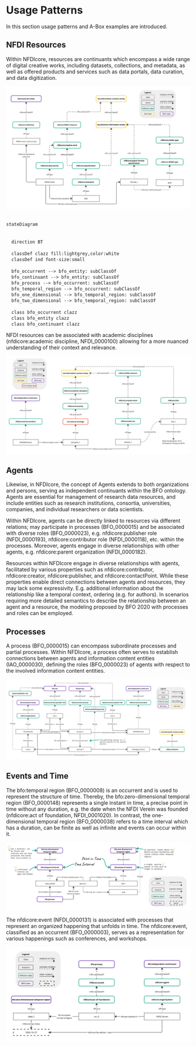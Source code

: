 # Usage Patterns

In this section usage patterns and A-Box examples are introduced.

## NFDI Resources

Within NFDIcore, resources are continuants which encompass a wide range of digital creative works, including datasets, collections, and metadata, as well as offered products and services such as data portals, data curation, and data digitization.  
 
![image](figures/nfdicore-pattern-dataportal.png)


```mermaid

stateDiagram


  direction BT

  classDef clazz fill:lightgrey,color:white
  classDef ind font-size:small
  
  bfo_occurrent --> bfo_entity: subClassOf 
  bfo_continuant --> bfo_entity: subClassOf 
  bfo_process --> bfo_occurrent: subClassOf 
  bfo_temporal_region --> bfo_occurrent: subClassOf 
  bfo_one_dimensional --> bfo_temporal_region: subClassOf 
  bfo_two_dimensional --> bfo_temporal_region: subClassOf 

  class bfo_occurrent clazz  
  class bfo_entity clazz
  class bfo_continuant clazz
```

NFDI resources can be associated with academic disciplines (nfdicore:academic discipline, NFDI_0000100) allowing for a more nuanced understanding of their context and relevance. 
 
![image](figures/nfdicore-pattern-discipline.png)

## Agents

Likewise, in NFDIcore, the concept of Agents extends to both organizations and persons, serving as independent continuants within the BFO ontology. Agents are essential for management of research data resources, and include entities such as research institutions, consortia, universities, companies, and individual researchers or data scientists. 

Within NFDIcore, agents can be directly linked to resources via different relations; may participate in processes (BFO_0000015) and be associated with diverse roles (BFO_0000023), e.g. nfdicore:publisher role (NFDI_0000193), nfdicore:contributor role (NFDI_0000118), etc. within the processes. Moreover, agents engage in diverse relationships with other agents, e.g. nfdicore:parent organization (NFDI_0000182). 

Resources within NFDIcore engage in diverse relationships with agents, facilitated by various properties such as nfdicore:contributor, nfdicore:creator, nfdicore:publisher, and nfdicore:contactPoint. While these properties enable direct connections between agents and resources, they may lack some expressivity. E.g. additional information about the relationship like a temporal context, ordering (e.g. for authors). In scenarios requiring more detailed semantics to describe the relationship between an agent and a resource, the modeling proposed by BFO 2020 with processes and roles can be employed.  

## Processes

A process (BFO_0000015) can encompass subordinate processes and partial processes. Within NFDIcore, a process often serves to establish connections between agents and information content entities (IAO_0000030), defining the roles (BFO_0000023) of agents with respect to the involved information content entities. 

![image](figures/nfdicore-pattern-process.png)


## Events and Time 

The bfo:temporal region (BFO_0000008) is an occurrent and is used to represent the structure of time. Thereby, the bfo:zero-dimensional temporal region (BFO_0000148) represents a single instant in time, a precise point in time without any duration, e.g. the date when the NFDI Verein was founded (nfdicore:act of foundation, NFDI_0001020). In contrast, the one-dimensional temporal region (BFO_0000038) refers to a time interval which has a duration, can be finite as well as infinite and events can occur within it. 

![image](figures/nfdicore-pattern-time.png)


The nfdicore:event (NFDI_0000131) is associated with processes that represent an organized happening that unfolds in time. The nfdicore:event, classified as an occurrent (BFO_0000003), serves as a representation for various happenings such as conferences, and workshops.

![image](figures/nfdicore-pattern-agent.png)

